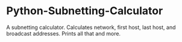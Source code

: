 # Python-Subnetting-Calculator
A subnetting calculator. Calculates network, first host, last host, and broadcast addresses. Prints all that and more.
